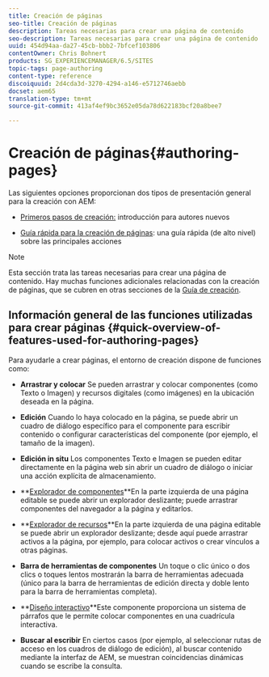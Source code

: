 ```yaml
---
title: Creación de páginas
seo-title: Creación de páginas
description: Tareas necesarias para crear una página de contenido
seo-description: Tareas necesarias para crear una página de contenido
uuid: 454d94aa-da27-45cb-bbb2-7bfcef103806
contentOwner: Chris Bohnert
products: SG_EXPERIENCEMANAGER/6.5/SITES
topic-tags: page-authoring
content-type: reference
discoiquuid: 2d4cda3d-3270-4294-a146-e5712746aebb
docset: aem65
translation-type: tm+mt
source-git-commit: 413af4ef9bc3652e05da78d622183bcf20a8bee7

---
```



# Creación de páginas{#authoring-pages}

Las siguientes opciones proporcionan dos tipos de presentación general para la creación con AEM:

* [Primeros pasos de creación:](/help/sites-authoring/first-steps.md) introducción para autores nuevos

* [Guía rápida para la creación de páginas](/help/sites-authoring/qg-page-authoring.md): una guía rápida (de alto nivel) sobre las principales acciones

>[!NOTE]
>
>Esta sección trata las tareas necesarias para crear una página de contenido. Hay muchas funciones adicionales relacionadas con la creación de páginas, que se cubren en otras secciones de la [Guía de creación](/help/sites-authoring/home.md).

## Información general de las funciones utilizadas para crear páginas {#quick-overview-of-features-used-for-authoring-pages}

Para ayudarle a crear páginas, el entorno de creación dispone de funciones como:

* **Arrastrar y colocar** Se pueden arrastrar y colocar componentes (como Texto o Imagen) y recursos digitales (como imágenes) en la ubicación deseada en la página.

* **Edición** Cuando lo haya colocado en la página, se puede abrir un cuadro de diálogo específico para el componente para escribir contenido o configurar características del componente (por ejemplo, el tamaño de la imagen).

* **Edición in situ** Los componentes Texto e Imagen se pueden editar directamente en la página web sin abrir un cuadro de diálogo o iniciar una acción explícita de almacenamiento.

* **[Explorador de componentes](/help/sites-authoring/author-environment-tools.md#componentsbrowsertouchoptimizedui)**En la parte izquierda de una página editable se puede abrir un explorador deslizante; puede arrastrar componentes del navegador a la página y editarlos.

* **[Explorador de recursos](/help/sites-authoring/author-environment-tools.md#assetsbrowsertouchoptimizedui)**En la parte izquierda de una página editable se puede abrir un explorador deslizante; desde aquí puede arrastrar activos a la página, por ejemplo, para colocar activos o crear vínculos a otras páginas.

* **Barra de herramientas de componentes** Un toque o clic único o dos clics o toques lentos mostrarán la barra de herramientas adecuada (único para la barra de herramientas de edición directa y doble lento para la barra de herramientas completa).

* **[Diseño interactivo](/help/sites-authoring/responsive-layout.md)**Este componente proporciona un sistema de párrafos que le permite colocar componentes en una cuadrícula interactiva.

* **Buscar al escribir** En ciertos casos (por ejemplo, al seleccionar rutas de acceso en los cuadros de diálogo de edición), al buscar contenido mediante la interfaz de AEM, se muestran coincidencias dinámicas cuando se escribe la consulta.

